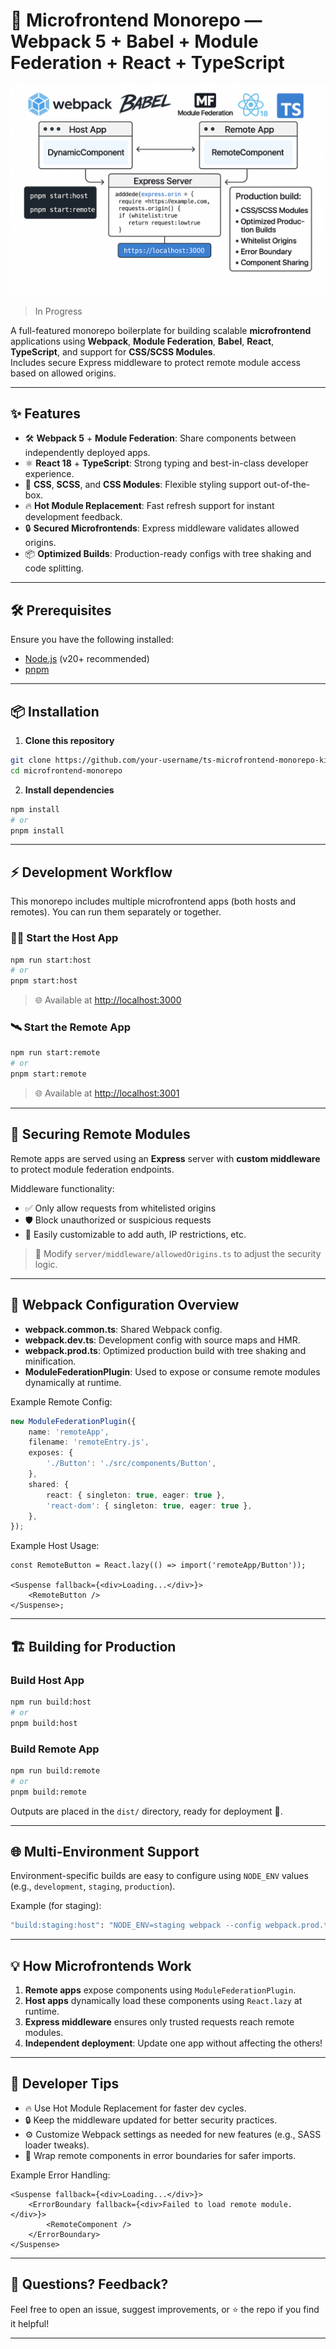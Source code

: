 # 🚀 Microfrontend Monorepo — Webpack 5 + Babel + Module Federation + React + TypeScript

![Banner](screenshots/banner.png)

> In Progress

A full-featured monorepo boilerplate for building scalable **microfrontend** applications using
**Webpack**, **Module Federation**, **Babel**, **React**, **TypeScript**, and support for **CSS/SCSS
Modules**.  
Includes secure Express middleware to protect remote module access based on allowed origins.

---

## ✨ Features

- 🛠 **Webpack 5** + **Module Federation**: Share components between independently deployed apps.
- ⚛️ **React 18** + **TypeScript**: Strong typing and best-in-class developer experience.
- 🎨 **CSS**, **SCSS**, and **CSS Modules**: Flexible styling support out-of-the-box.
- 🔥 **Hot Module Replacement**: Fast refresh support for instant development feedback.
- 🔒 **Secured Microfrontends**: Express middleware validates allowed origins.
- 📦 **Optimized Builds**: Production-ready configs with tree shaking and code splitting.

---

## 🛠️ Prerequisites

Ensure you have the following installed:

- [Node.js](https://nodejs.org/) (v20+ recommended)
- [pnpm](https://pnpm.io/)

---

## 📦 Installation

1. **Clone this repository**

```bash
git clone https://github.com/your-username/ts-microfrontend-monorepo-kit.git
cd microfrontend-monorepo
```

2. **Install dependencies**

```bash
npm install
# or
pnpm install
```

---

## ⚡️ Development Workflow

This monorepo includes multiple microfrontend apps (both hosts and remotes). You can run them
separately or together.

### 🧑‍✈️ Start the Host App

```bash
npm run start:host
# or
pnpm start:host
```

> 🌐 Available at [http://localhost:3000](http://localhost:3000)

### 🛰️ Start the Remote App

```bash
npm run start:remote
# or
pnpm start:remote
```

> 🌐 Available at [http://localhost:3001](http://localhost:3001)

---

## 🔐 Securing Remote Modules

Remote apps are served using an **Express** server with **custom middleware** to protect module
federation endpoints.

Middleware functionality:

- ✅ Only allow requests from whitelisted origins
- 🛡️ Block unauthorized or suspicious requests
- 🧩 Easily customizable to add auth, IP restrictions, etc.

> 📝 Modify `server/middleware/allowedOrigins.ts` to adjust the security logic.

---

## 🔧 Webpack Configuration Overview

- **webpack.common.ts**: Shared Webpack config.
- **webpack.dev.ts**: Development config with source maps and HMR.
- **webpack.prod.ts**: Optimized production build with tree shaking and minification.
- **ModuleFederationPlugin**: Used to expose or consume remote modules dynamically at runtime.

Example Remote Config:

```ts
new ModuleFederationPlugin({
	name: 'remoteApp',
	filename: 'remoteEntry.js',
	exposes: {
		'./Button': './src/components/Button',
	},
	shared: {
		react: { singleton: true, eager: true },
		'react-dom': { singleton: true, eager: true },
	},
});
```

Example Host Usage:

```tsx
const RemoteButton = React.lazy(() => import('remoteApp/Button'));

<Suspense fallback={<div>Loading...</div>}>
	<RemoteButton />
</Suspense>;
```

---

## 🏗️ Building for Production

### Build Host App

```bash
npm run build:host
# or
pnpm build:host
```

### Build Remote App

```bash
npm run build:remote
# or
pnpm build:remote
```

Outputs are placed in the `dist/` directory, ready for deployment 🚀.

---

## 🌐 Multi-Environment Support

Environment-specific builds are easy to configure using `NODE_ENV` values (e.g., `development`,
`staging`, `production`).

Example (for staging):

```bash
"build:staging:host": "NODE_ENV=staging webpack --config webpack.prod.ts"
```

---

## 💡 How Microfrontends Work

1. **Remote apps** expose components using `ModuleFederationPlugin`.
2. **Host apps** dynamically load these components using `React.lazy` at runtime.
3. **Express middleware** ensures only trusted requests reach remote modules.
4. **Independent deployment**: Update one app without affecting the others!

---

## 🧠 Developer Tips

- 🔥 Use Hot Module Replacement for faster dev cycles.
- 🔒 Keep the middleware updated for better security practices.
- ⚙️ Customize Webpack settings as needed for new features (e.g., SASS loader tweaks).
- 🧪 Wrap remote components in error boundaries for safer imports.

Example Error Handling:

```tsx
<Suspense fallback={<div>Loading...</div>}>
	<ErrorBoundary fallback={<div>Failed to load remote module.</div>}>
		<RemoteComponent />
	</ErrorBoundary>
</Suspense>
```

---

## 💬 Questions? Feedback?

Feel free to open an issue, suggest improvements, or ⭐️ the repo if you find it helpful!

---
